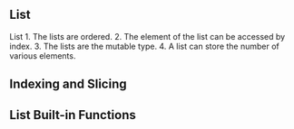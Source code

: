 
## List 

List
      1.	The lists are ordered.
      2.	The element of the list can be accessed by index.
      3.	The lists are the mutable type.
      4.	A list can store the number of various elements.

## Indexing and Slicing
## List Built-in Functions
